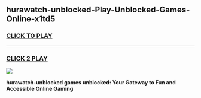 
## hurawatch-unblocked-Play-Unblocked-Games-Online-x1td5
<h3>
<a href="https://premium76.site?title=hurawatch-unblocked&ref=25A">CLICK TO PLAY</a></h3>
<hr>

<h3>
<a href="https://premium76.site?title=hurawatch-unblocked&ref=25A">CLICK 2 PLAY</a>
  
</h3>

<a href="https://premium76.site?title=hurawatch-unblocked&ref=25A"><img src="https://clearcache.store/games.png"></a>


**hurawatch-unblocked games unblocked: Your Gateway to Fun and Accessible Online Gaming**
